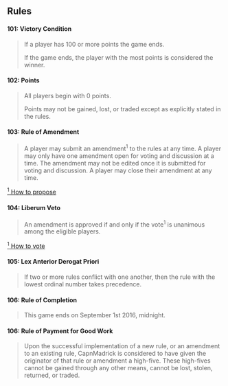 ## Rules

#### 101: Victory Condition
> If a player has 100 or more points the game ends.
>
> If the game ends, the player with the most points is considered the winner.


#### 102: Points
> All players begin with 0 points.
>
> Points may not be gained, lost, or traded except as explicitly stated in the rules.


#### 103: Rule of Amendment 
> A player may submit an amendment<sup>1</sup> to the rules at any time. A player may only have one amendment open for voting and discussion at a time. The amendment may not be edited once it is submitted for voting and discussion. A player may close their amendment at any time. 

[<sup>1</sup> How to propose](./readme.md#propose-a-rule-amendment)

#### 104: Liberum Veto
> An amendment is approved if and only if the vote<sup>1</sup> is unanimous among the eligible players.

[<sup>1</sup> How to vote](./readme.md#comment-and-vote-on-amendments)


#### 105: Lex Anterior Derogat Priori
> If two or more rules conflict with one another, then the rule with the lowest ordinal number takes precedence.


#### 106: Rule of Completion
> This game ends on September 1st 2016, midnight.

#### 106: Rule of Payment for Good Work
> Upon the successful implementation of a new rule, or an amendment to an existing rule, CapnMadrick is considered to have given the originator of that rule or amendment a high-five. These high-fives cannot be gained through any other means, cannot be lost, stolen, returned, or traded.

